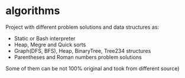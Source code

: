 # algorithms

Project with different problem solutions and data structures as:
- Static or Bash interpreter
- Heap, Megre and Quick sorts
- Graph(DFS, BFS), Heap, BinaryTree, Tree234 structures
- Parentheses and Roman numbers problem solutions

Some of them can be not 100% original and took from different source)
